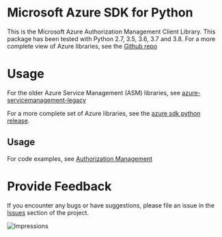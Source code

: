 # Microsoft Azure SDK for Python

This is the Microsoft Azure Authorization Management Client Library.
This package has been tested with Python 2.7, 3.5, 3.6, 3.7 and 3.8.
For a more complete view of Azure libraries, see the [Github repo](https://github.com/Azure/azure-sdk-for-python/)


# Usage

For the older Azure Service Management (ASM) libraries, see
[azure-servicemanagement-legacy](https://pypi.python.org/pypi/azure-servicemanagement-legacy)

For a more complete set of Azure libraries, see the
[azure sdk python release](https://aka.ms/azsdk/python/all).

## Usage

For code examples, see [Authorization
Management](https://docs.microsoft.com/python/api/overview/azure/authorization)

# Provide Feedback

If you encounter any bugs or have suggestions, please file an issue in the
[Issues](https://github.com/Azure/azure-sdk-for-python/issues)
section of the project.


![Impressions](https://azure-sdk-impressions.azurewebsites.net/api/impressions/azure-sdk-for-python%2Fazure-mgmt-authorization%2FREADME.png)
